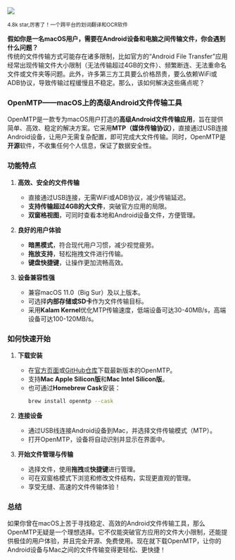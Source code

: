 <img src="/assets/image/250609-openmtp.png"/> 

<small>4.8k star,厉害了！一个跨平台的划词翻译和OCR软件</small>

**假如你是一名macOS用户，需要在Android设备和电脑之间传输文件，你会遇到什么问题？**  
传统的文件传输方式可能存在诸多限制，比如官方的“Android File Transfer”应用经常出现传输文件大小限制（无法传输超过4GB的文件）、频繁断连、无法重命名文件或文件夹等问题。此外，许多第三方工具要么价格昂贵，要么依赖WiFi或ADB协议，导致传输过程缓慢且不稳定。那么，该如何解决这些痛点呢？  

### **OpenMTP——macOS上的高级Android文件传输工具**  

OpenMTP是一款专为macOS用户打造的**高级Android文件传输应用**，旨在提供简单、高效、稳定的解决方案。它采用**MTP（媒体传输协议）**，直接通过USB连接Android设备，让用户无需复杂配置，即可完成大文件传输。同时，OpenMTP是**开源**软件，不收集任何个人信息，保证了数据安全性。  

### **功能特点**  

1. **高效、安全的文件传输**  
   - 直接通过USB连接，无需WiFi或ADB协议，减少传输延迟。  
   - **支持传输超过4GB的大文件**，突破官方应用的局限。  
   - **双窗格视图**，可同时查看本地和Android设备文件，方便管理。  

2. **良好的用户体验**  
   - **暗黑模式**，符合现代用户习惯，减少视觉疲劳。  
   - **拖放支持**，轻松拖拽文件进行传输。  
   - **键盘快捷键**，让操作更加流畅高效。  

3. **设备兼容性强**  
   - 兼容macOS 11.0（Big Sur）及以上版本。  
   - 可选择**内部存储或SD卡**作为文件传输目标。  
   - 采用**Kalam Kernel**优化MTP传输速度，低端设备可达30-40MB/s，高端设备可达100-120MB/s。  

### **如何快速开始**  

1. **下载安装**  
   - 在[官方页面](https://openmtp.ganeshrvel.com)或[GitHub仓库](https://github.com/ganeshrvel/openmtp)下载最新版本的OpenMTP。  
   - 支持**Mac Apple Silicon版**和**Mac Intel Silicon版**。  
   - 也可通过**Homebrew Cask**安装：
     ```sh
     brew install openmtp --cask
     ```

2. **连接设备**  
   - 通过USB线连接Android设备到Mac，并选择文件传输模式（MTP）。  
   - 打开OpenMTP，设备将自动识别并显示在界面中。  

3. **开始文件管理与传输**  
   - 选择文件，使用**拖拽**或**快捷键**进行管理。  
   - 可在双窗格模式下浏览和修改文件结构，实现更直观的管理。  
   - 享受无缝、高速的文件传输体验！  

### **总结**  

如果你曾在macOS上苦于寻找稳定、高效的Android文件传输工具，那么OpenMTP无疑是一个理想选择。它不仅能突破官方应用的文件大小限制，还能提供极佳的用户体验，并且完全开源、免费使用。现在就下载OpenMTP，让你的Android设备与Mac之间的文件传输变得更轻松、更快捷！  
